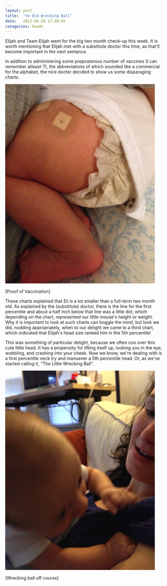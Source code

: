 ```yaml
---
layout: post
title:  "Ye Old Wrecking Ball"
date:   2013-06-28 17:40:02
categories: heads
---
```


Elijah and Team Elijah went for the big two month check-up this week. It is worth mentioning that Elijah met with a substitute doctor this time, as that'll become important in the next sentance. 

In addition to administering some preposterous number of vaccines (I can remember atleast 7), the abbreviations of which sounded like a commercial for the alphabet, the nice doctor decided to show us some disparaging charts.

![Proof of Vaccination](/images/vaccines.jpg "Proof of Vaccination")

\[Proof of Vaccination\]

These charts explained that Eli is a lot smaller than a full-term two month old. As explained by the (substitute) doctor, there is the line for the first percentile and about a half inch below that line was a little dot, which depending on the chart, represented our little mouse's height or weight. Why it is important to look at such charts can boggle the mind, but look we did, nodding appropriately, when to our delight we came to a third chart, which indicated that Elijah's head size ranked him in the 5th percentile!

This was something of particular delight, because we often coo over this cute little head.  It has a propensity for lifting itself up, looking you in the eye, wobbling, and crashing into your cheek.  Now we know, we're dealing with is a first percentile neck try and manuever a 5th percentile head.  Or, as we've started calling it, "The Little Wrecking Ball".

![Wrecking Ball](/images/wrecking-ball.jpg "Wrecking Ball")

\[Wrecking ball off course\]
